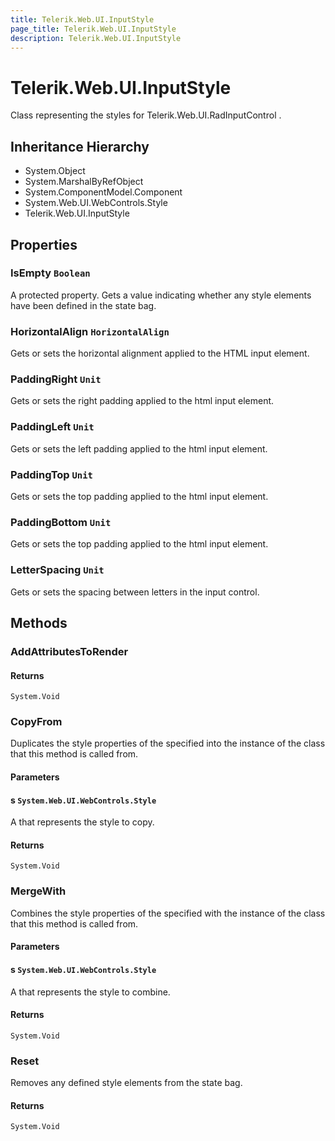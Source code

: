 ```yaml
---
title: Telerik.Web.UI.InputStyle
page_title: Telerik.Web.UI.InputStyle
description: Telerik.Web.UI.InputStyle
---
```


# Telerik.Web.UI.InputStyle

Class representing the styles for Telerik.Web.UI.RadInputControl .

## Inheritance Hierarchy

* System.Object
* System.MarshalByRefObject
* System.ComponentModel.Component
* System.Web.UI.WebControls.Style
* Telerik.Web.UI.InputStyle

## Properties

###  IsEmpty `Boolean`

A protected property. Gets a value indicating whether any style elements
            have been defined in the state bag.

###  HorizontalAlign `HorizontalAlign`

Gets or sets the horizontal alignment applied to the HTML input element.

###  PaddingRight `Unit`

Gets or sets the right padding applied to the html input element.

###  PaddingLeft `Unit`

Gets or sets the left padding applied to the html input element.

###  PaddingTop `Unit`

Gets or sets the top padding applied to the html input element.

###  PaddingBottom `Unit`

Gets or sets the top padding applied to the html input element.

###  LetterSpacing `Unit`

Gets or sets the spacing between letters in the input control.

## Methods

###  AddAttributesToRender

#### Returns

`System.Void` 

###  CopyFrom

Duplicates the style properties of the specified 
            into the instance of the  class
            that this method is called from.

#### Parameters

#### s `System.Web.UI.WebControls.Style`

A  that represents
            the style to copy.

#### Returns

`System.Void` 

###  MergeWith

Combines the style properties of the specified 
            with the instance of the  class
            that this method is called from.

#### Parameters

#### s `System.Web.UI.WebControls.Style`

A  that represents
            the style to combine.

#### Returns

`System.Void` 

###  Reset

Removes any defined style elements from the state bag.

#### Returns

`System.Void` 

